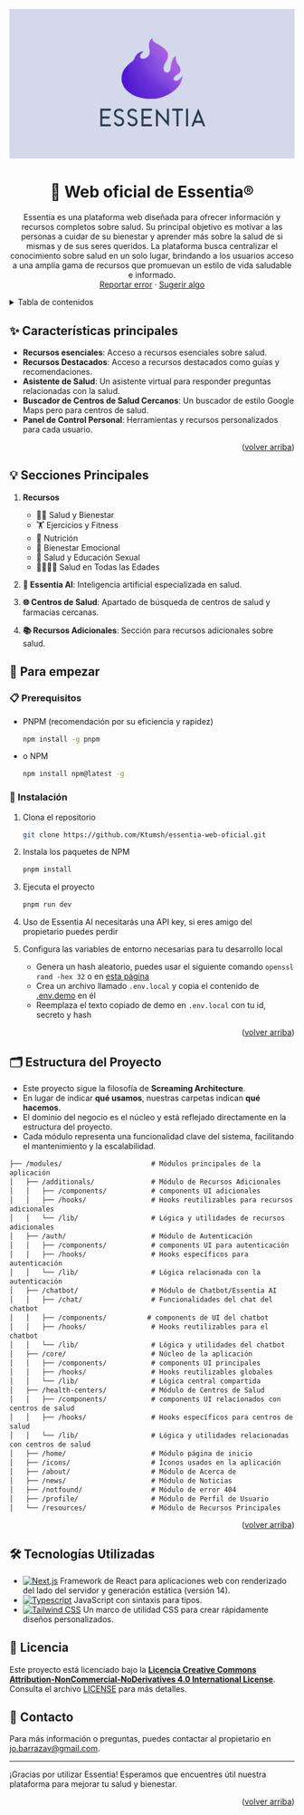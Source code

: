 <a name="readme-top"></a>

<div align="center">

<a href="https://github.com/Ktumsh/essentia">
  <img src="./public/essentia-1200x630.png" alt="Logo" />
</a>

# 🌟 Web oficial de Essentia®

Essentia es una plataforma web diseñada para ofrecer información y recursos completos sobre salud. Su principal objetivo es motivar a las personas a cuidar de su bienestar y aprender más sobre la salud de si mismas y de sus seres queridos. La plataforma busca centralizar el conocimiento sobre salud en un solo lugar, brindando a los usuarios acceso a una amplia gama de recursos que promuevan un estilo de vida saludable e informado.\
[Reportar error](https://github.com/Ktumsh/essentia-web-oficial/issues) · [Sugerir algo](https://github.com/Ktumsh/essentia-web-oficial/issues)

</div>

<details>
<summary>Tabla de contenidos</summary>

- [🌟 Web oficial de Essentia](#-web-oficial-de-essentia)
- [✨ Características principales](#-características-principales)
- [💡 Secciones Principales](#-secciones-principales)
- [🦾 Para empezar](#-para-empezar)
  - [📋 Prerequisitos](#-prerequisitos)
  - [🚀 Instalación](#-instalación)
- [🗂️ Estructura del Proyecto](#-contribuir-al-proyecto)
- [🛠️ Tecnologías Utilizadas](#️-tecnologías-utilizadas)
- [📄 Licencia](#-licencia)
- [📧 Contacto](#-contacto)

</details>

## ✨ Características principales

- **Recursos esenciales**: Acceso a recursos esenciales sobre salud.
- **Recursos Destacados**: Acceso a recursos destacados como guías y recomendaciones.
- **Asistente de Salud**: Un asistente virtual para responder preguntas relacionadas con la salud.
- **Buscador de Centros de Salud Cercanos**: Un buscador de estilo Google Maps pero para centros de salud.
- **Panel de Control Personal**: Herramientas y recursos personalizados para cada usuario.

<p align="right">(<a href="#readme-top">volver arriba</a>)</p>

## 💡 Secciones Principales

1. **Recursos**

   - 🧘‍♀️ Salud y Bienestar
   - 🏋️ Ejercicios y Fitness
   - 🍎 Nutrición
   - 🧠 Bienestar Emocional
   - 👫 Salud y Educación Sexual
   - 👨‍👩‍👧‍👦 Salud en Todas las Edades

2. **🤖 Essentia AI**: Inteligencia artificial especializada en salud.

3. **🌐 Centros de Salud**: Apartado de búsqueda de centros de salud y farmacias cercanas.

4. **📚 Recursos Adicionales**: Sección para recursos adicionales sobre salud.

## 🦾 Para empezar

### 📋 Prerequisitos

- PNPM (recomendación por su eficiencia y rapidez)

  ```sh
  npm install -g pnpm
  ```

- o NPM

  ```sh
  npm install npm@latest -g
  ```

### 🚀 Instalación

1. Clona el repositorio

   ```sh
   git clone https://github.com/Ktumsh/essentia-web-oficial.git
   ```

2. Instala los paquetes de NPM

   ```sh
   pnpm install
   ```

3. Ejecuta el proyecto

   ```sh
   pnpm run dev
   ```

4. Uso de Essentia AI necesitarás una API key, si eres amigo del propietario puedes perdir

5. Configura las variables de entorno necesarias para tu desarrollo local
   - Genera un hash aleatorio, puedes usar el siguiente comando `openssl rand -hex 32` o en [esta página](https://generate-secret.vercel.app/)
   - Crea un archivo llamado `.env.local` y copia el contenido de [.env.demo](.env.demo) en él
   - Reemplaza el texto copiado de demo en `.env.local` con tu id, secreto y hash

<p align="right">(<a href="#readme-top">volver arriba</a>)</p>

## 🗂️ Estructura del Proyecto

- Este proyecto sigue la filosofía de **Screaming Architecture**.
- En lugar de indicar **qué usamos**, nuestras carpetas indican **qué hacemos**.
- El dominio del negocio es el núcleo y está reflejado directamente en la estructura del proyecto.
- Cada módulo representa una funcionalidad clave del sistema, facilitando el mantenimiento y la escalabilidad.

```text
├── /modules/                      # Módulos principales de la aplicación
│   ├── /additionals/              # Módulo de Recursos Adicionales
│   │   ├── /components/           # components UI adicionales
│   │   ├── /hooks/                # Hooks reutilizables para recursos adicionales
│   │   └── /lib/                  # Lógica y utilidades de recursos adicionales
│   ├── /auth/                     # Módulo de Autenticación
│   │   ├── /components/           # components UI para autenticación
│   │   ├── /hooks/                # Hooks específicos para autenticación
│   │   └── /lib/                  # Lógica relacionada con la autenticación
│   ├── /chatbot/                  # Módulo de Chatbot/Essentia AI
│   │   ├── /chat/                 # Funcionalidades del chat del chatbot
│   │   ├── /components/          # components de UI del chatbot
│   │   ├── /hooks/                # Hooks reutilizables para el chatbot
│   │   └── /lib/                  # Lógica y utilidades del chatbot
│   ├── /core/                     # Núcleo de la aplicación
│   │   ├── /components/           # components UI principales
│   │   ├── /hooks/                # Hooks reutilizables globales
│   │   └── /lib/                  # Lógica central compartida
│   ├── /health-centers/           # Módulo de Centros de Salud
│   │   ├── /components/           # components UI relacionados con centros de salud
│   │   ├── /hooks/                # Hooks específicos para centros de salud
│   │   └── /lib/                  # Lógica y utilidades relacionadas con centros de salud
│   ├── /home/                     # Módulo página de inicio
│   ├── /icons/                    # Íconos usados en la aplicación
│   ├── /about/                    # Módulo de Acerca de
│   ├── /news/                     # Módulo de Noticias
│   ├── /notfound/                 # Módulo de error 404
│   ├── /profile/                  # Módulo de Perfil de Usuario
│   └── /resources/                # Módulo de Recursos Principales
```

<p align="right">(<a href="#readme-top">volver arriba</a>)</p>

## 🛠️ Tecnologías Utilizadas

- [![Next.js][nextjs-badge]][nextjs-url] Framework de React para aplicaciones web con renderizado del lado del servidor y generación estática (versión 14).
- [![Typescript][typescript-badge]][typescript-url] JavaScript con sintaxis para tipos.
- [![Tailwind CSS][tailwind-badge]][tailwind-url] Un marco de utilidad CSS para crear rápidamente diseños personalizados.

## 📄 Licencia

Este proyecto está licenciado bajo la **[Licencia Creative Commons Attribution-NonCommercial-NoDerivatives 4.0 International License](http://creativecommons.org/licenses/by-nc-nd/4.0/)**. Consulta el archivo [LICENSE](LICENSE.md) para más detalles.

## 📧 Contacto

Para más información o preguntas, puedes contactar al propietario en [jo.barrazav@gmail.com](mailto:jo.barrazav@gmail.com).

---

¡Gracias por utilizar Essentia! Esperamos que encuentres útil nuestra plataforma para mejorar tu salud y bienestar.

<p align="right">(<a href="#readme-top">volver arriba</a>)</p>

[nextjs-url]: https://nextjs.org/
[typescript-url]: https://www.typescriptlang.org/
[tailwind-url]: https://tailwindcss.com/
[nextjs-badge]: https://img.shields.io/badge/Next.js-000000?style=for-the-badge&logo=nextdotjs&logoColor=white
[typescript-badge]: https://img.shields.io/badge/Typescript-007ACC?style=for-the-badge&logo=typescript&logoColor=white&color=blue
[tailwind-badge]: https://img.shields.io/badge/Tailwind-ffffff?style=for-the-badge&logo=tailwindcss&logoColor=38bdf8
